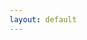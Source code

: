 ```yaml
---
layout: default
---
```


<!--
# Competition Registration

Please complete a registration form per team [competition form](https://forms.gle/djF4kBH4wiewnDmA6) as soon as possible, as it is mandatory to register before <b>the deadline of July 25th</b>. 

This is an important step in ensuring that we have all the necessary information and resources in place to make the event a success.
Unfortunately, any team that fails to register before the deadline will not be qualified to participate in the event. 

We encourage all teams to take the time to register as soon as possible to avoid any disappointment. If you have any questions or concerns about the registration process, please don't hesitate to reach out to us. We are here to help and support you every step of the way.


# Volunteer Registration

<p style='text-align: justify;'>
We are excited to announce that we are now accepting volunteer applications for our upcoming competition. As an organization, we believe that volunteers play a vital role in the success of any event, and we would be honored if you would consider joining our team.

Volunteering for this competition is not only a chance to contribute to the community but also an opportunity for personal growth. You will have the chance to meet new people, develop new skills, and gain valuable experience in event management. Your efforts will be essential in ensuring that the competition runs smoothly and efficiently while creating a positive and memorable experience for all participants.

The time and energy required to volunteer are substantial, but your contributions will be greatly appreciated. Your impact will be felt not only on the outcome of the competition but also on the lives of those involved.
If you are passionate about making a difference and being part of something special, please consider joining us as a volunteer. Together, we can create an event that everyone will be proud of. </p>

To apply, please visit our website and fill out the volunteer registration form - [Volunteer form](https://forms.gle/hkMoV1fF6MTajL9A6). Thank you for considering this opportunity, and we look forward to working with you.  
-->
